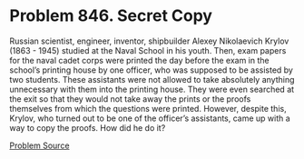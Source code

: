 # Problem 846. Secret Copy

Russian scientist, engineer, inventor, shipbuilder Alexey Nikolaevich Krylov (1863 - 1945) studied at the Naval School in his youth. Then, exam papers for the naval cadet corps were printed the day before the exam in the school’s printing house by one officer, who was supposed to be assisted by two students. These assistants were not allowed to take absolutely anything unnecessary with them into the printing house. They were even searched at the exit so that they would not take away the prints or the proofs themselves from which the questions were printed. However, despite this, Krylov, who turned out to be one of the officer’s assistants, came up with a way to copy the proofs. How did he do it?

[Problem Source](https://www.trizland.ru/tasks/5426/)